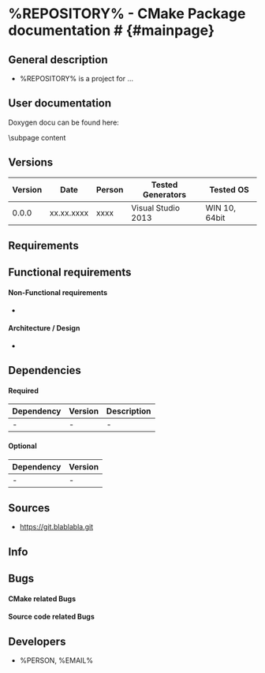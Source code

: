# %REPOSITORY% - CMake Package documentation # {#mainpage}

## General description

- %REPOSITORY% is a project for ...

## User documentation

Doxygen docu can be found here: <p>
\subpage content

## Versions

| Version        				|  		Date				|    Person						|	Tested Generators			|		Tested OS		|  
| ----------------------------- | ------------------------- | ----------------------------- | ----------------------------- | ----------------------|
| 0.0.0     					| xx.xx.xxxx				|	xxxx						|	Visual Studio 2013 			|		WIN 10, 64bit	|


## Requirements

## Functional requirements

#### Non-Functional requirements
-	

#### Architecture / Design
- 



## Dependencies

#### Required

| Dependency        								|  		Version						|    Description 			|
| ------------------------------------------------- | --------------------------------- | ------------------------- |
| -									     			| -									|		-					|



#### Optional

| Dependency       	|  		Version			|    
| ----------------- | --------------------- |
| -   			| -					|


## Sources

- https://git.blablabla.git

## Info

## Bugs

#### CMake related Bugs

#### Source code related Bugs

## Developers

-	%PERSON, %EMAIL%

